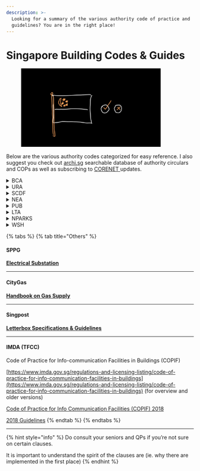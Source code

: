 ```yaml
---
description: >-
  Looking for a summary of the various authority code of practice and
  guidelines? You are in the right place!
---
```


# Singapore Building Codes & Guides

<div align="left"><figure><img src=".gitbook/assets/ALB-SG codes.jpg" alt="" width="375"><figcaption></figcaption></figure></div>

Below are the various authority codes categorized for easy reference. I also suggest you check out [archi.sg](https://archi.sg/) searchable database of authority circulars and COPs as well as subscribing to [CORENET ](https://info.corenet.gov.sg/resources/circulars)updates.

<details>

<summary>BCA</summary>

[**Circulars**](https://www1.bca.gov.sg/about-us/news-and-publications/circulars)

[All Codes, Acts, and Regulations](https://www1.bca.gov.sg/about-us/news-and-publications/publications-reports/codes-acts-and-regulations) (BCA website)

[**Guidebooks**](https://www1.bca.gov.sg/about-us/news-and-publications/publications-reports/guidebooks)

*   **Approved Document**

    [Approved Document (Version 7.07 March 2025)](https://www1.bca.gov.sg/docs/default-source/docs-corp-regulatory/approved-document-v7-07.pdf)\
    [Approved Document 2019](https://www1.bca.gov.sg/docs/default-source/docs-corp-regulatory/approveddoc.pdf)

    [Understanding the Approved Document](https://www.corenet.gov.sg/media/2187004/bca-understanding-the-approved-document-sections-c-to-p-v10.pdf)
*   **Accessibility**\
    [Code of Accessibility 2025](https://file.go.gov.sg/bca-coa2025.pdf) ([Circular](https://www.corenet.gov.sg/media/2392153/circular_launch_accessibility-code.pdf))

    [Code of Accessibility 2019](https://www1.bca.gov.sg/docs/default-source/universaldesign/accessibilitycode2019.pdf)

    [Code of Accessibility 2013](https://www1.bca.gov.sg/docs/default-source/universaldesign/accessibilitycode2013.pdf)
*   **Buildability**\
    [COP 2022](https://www1-bca-gov-sg-admin.cwp.sg/docs/default-source/docs-corp-news-and-publications/publications/codes-acts-and-regulations/cop-on-buildability-20220f6b47e85361460a975ce6e3b54156ac.pdf)\
    [Addendum 2 2022](https://www1.bca.gov.sg/docs/default-source/docs-corp-news-and-publications/publications/codes-acts-and-regulations/code-of-practice-on-buildability-2022-edition-_addendum-no-2_final.pdf?sfvrsn=d031d4cc_2)

    [Addendum 1 2022](https://www1.bca.gov.sg/docs/default-source/docs-corp-news-and-publications/publications/codes-acts-and-regulations/code-of-practice-on-buildability-2022-edition-_addendum4701f5e120d046988baf88152bc487d7.pdf?sfvrsn=efd1b3ae_0)

    Older versions:

    [COP 2020](https://www1-bca-gov-sg-admin.cwp.sg/docs/default-source/docs-corp-news-and-publications/publications/codes-acts-and-regulations/cop-on-buildability-2020e7f7044a2d8e4a2ca7daacd64c3f0691.pdf)

    [COP 2019](https://www1.bca.gov.sg/docs/default-source/docs-corp-news-and-publications/publications/for-industry/buildability-series/cop-on-buildability-2019.pdf)

    [COP 2017](https://www1.bca.gov.sg/docs/default-source/docs-corp-news-and-publications/publications/for-industry/buildability-series/cop2017.pdf)

    [COP 2015](https://www1.bca.gov.sg/docs/default-source/docs-corp-news-and-publications/publications/for-industry/buildability-series/copbdnov2015.pdf)
*   **Sustainability (Baseline Statutory Requirements)**

    [Baseline Requirements](https://www1.bca.gov.sg/buildsg/sustainability/minimum-environmental-sustainability-standard-for-new-buildings-and-existing-buildings-undergoing-major-additions-and-alterations)

    [E-Filing Portal](https://www.bca.gov.sg/GreenMarkPortal/forms/eFile_Login.aspx)

    [COP ES 4th Edition](https://www1-bca-gov-sg-admin.cwp.sg/docs/default-source/docs-corp-buildsg/sustainability/es-code_reg-2008_edition-4-0.pdf)

    [COP ES 3rd Edition](https://www1.bca.gov.sg/docs/default-source/docs-corp-buildsg/sustainability/env_sus_code2013.pdf)

    [Addendum 3rd Edition](https://www1.bca.gov.sg/docs/default-source/docs-corp-buildsg/sustainability/addendum_code_3rdedition_rev.pdf)
*   **Green Mark 2021**

    [Criteria and Forms](https://www1.bca.gov.sg/buildsg/sustainability/green-mark-certification-scheme/green-mark-2021)

    [Embodied Carbon Calculator (phasing out soon)](https://docs.google.com/forms/d/e/1FAIpQLSdMr9DR1UFT5LZg5TS5gdlwjdpiMciRmZjirW9d8N5DKN0-SA/viewform)
*   **Green Mark 2015-2019**

    [Non-Residential 2015](https://www1.bca.gov.sg/docs/default-source/docs-corp-buildsg/sustainability/green_mark_nrb_2015_criteria.pdf)

    [Residential 2016](https://www1.bca.gov.sg/docs/default-source/docs-corp-buildsg/sustainability/gm-rb-2016-criteria_rev010120.pdf)

    [Landed Houses](https://www1.bca.gov.sg/docs/default-source/docs-corp-buildsg/sustainability/gm_lh_v1.pdf)

    [Transit 2018](https://www1.bca.gov.sg/docs/default-source/docs-corp-buildsg/sustainability/gm_ts2018)
*   **Universal Design**

    [Overview](https://www1.bca.gov.sg/regulatory-info/building-control/universal-design-and-friendly-buildings/universal-design-guide)

    [Guide to Universal Design index (UDi) 2022](https://www1.bca.gov.sg/docs/default-source/universaldesign/guide-to-udi.pdf)\
    [Universal Design index Checklist (Jun 2022) BP](https://www1.bca.gov.sg/docs/default-source/universaldesign/bca-bp-udi.xlsx?sfvrsn=a631bc37_4)\
    [Universal Design index Checklist (Jun 2022) TOPCSC](https://www1.bca.gov.sg/docs/default-source/universaldesign/bca-csc-udi.xlsx?sfvrsn=c23884c0_4)\
    [Submission of completed UDi checklist](https://go.gov.sg/bcaudi-sub)\
    Older version:

    [Universal Design Guide for Public Places 2016](https://www1.bca.gov.sg/docs/default-source/universaldesign/udguide2016.pdf)
*   **Lifts**

    Refer to SS 550: 2020

[**Good Practice Guide - Wind-Driven Rain in High Rise Residential Developments** ](https://www1.bca.gov.sg/docs/default-source/docs-corp-news-and-publications/publications/good-practice-guide-for-wdr-in-high-rise-residential-developments_v-1-0.pdf?sfvrsn=fcd4c20f_0)

[**Daylight Reflectance Guide**](https://go.gov.sg/bca-daylight-reflectance-guide)

[**Design for Maintainability**](https://www1.bca.gov.sg/buildsg/facilities-management-fm/design-for-maintainability)

[**PPVC (Prefabricated Prefinished Volumetric Construction)**](https://www1.bca.gov.sg/buildsg/productivity/design-for-manufacturing-and-assembly-dfma/prefabricated-prefinished-volumetric-construction-ppvc)

[**PBU (Prefabricated Bathroom Unit)**](https://www1.bca.gov.sg/buildsg/productivity/design-for-manufacturing-and-assembly-dfma/prefabricated-bathroom-unit)

[**MET (Mass Engineered Timber)**](https://www1.bca.gov.sg/buildsg/productivity/design-for-manufacturing-and-assembly-dfma/mass-engineered-timber)

[**IDD, BIM Guide & Resources**](https://www1.bca.gov.sg/buildsg/digitalisation/integrated-digital-delivery-idd/idd-resources)

[**Corenet X**](https://www1.bca.gov.sg/regulatory-info/building-control/corenet-x)

</details>

<details>

<summary>URA</summary>

*   **DC Handbook**

    [Residential Handbook](https://www.ura.gov.sg/Corporate/Guidelines/Development-Control/Residential)

    [Non-Residential Handbook](https://www.ura.gov.sg/Corporate/Guidelines/Development-Control/Non-Residential)
*   **GFA Handbook**

    [Summary PDF](https://www.ura.gov.sg/Corporate/Guidelines/Development-Control/gross-floor-area/GFA/Summary2)

    [Online Handbook](https://www.ura.gov.sg/Corporate/Guidelines/Development-Control/gross-floor-area/GFA/Introduction)
*   **Development Charge/Land Betterment**

    [Land Betterment Charge (from 1/8/2022)](https://www.sla.gov.sg/state-land-n-property/land-sales-and-lease-management/lease-management)

    [Development Charge (old)](https://www.ura.gov.sg/Corporate/Guidelines/Development-Control/Planning-Permission/Folder/DC-Charge-Rates)
*   **Conservation**

    [Conservation Guidelines](https://www.ura.gov.sg/Corporate/Guidelines/Conservation/Conservation-Guidelines)

    [Additions & Alterations](https://www.ura.gov.sg/Corporate/Guidelines/Conservation/Additions-Alterations)

[**Urban Design Requirements for Specific Areas**](https://www.ura.gov.sg/Corporate/Guidelines/Urban-Design)

[**Circulars**](https://www.ura.gov.sg/Corporate/Guidelines/Circulars)

</details>

<details>

<summary>SCDF</summary>

[**Fire Code 2023 (Web)**](https://www.scdf.gov.sg/firecode2023)

[**Fire Code 2013**](https://www.scdf.gov.sg/home/fire-safety/downloads/acts-codes-regulations/fire-code-2013)

[**Fire Code 2013 Handbook**](https://www.scdf.gov.sg/home/fire-safety/downloads/acts-codes-regulations/fire-code-2013-handbook)

*   **Fire Safety Engineering**

    [Fire Safety Engineering Guidelines 2015](https://www.scdf.gov.sg/docs/default-source/scdf-library/fssd-downloads/singapore-fire-safety-engineering-guidelines-2015187e16d6ef9a4a6a97564b55d39ea433.pdf)

    [FSE Circulars](https://www.scdf.gov.sg/home/fire-safety/plans-and-consultations/performance-based-approach-to-fire-safety-design/circulars-on-performance-based-fire-safety-issues)

    Performance Based Provisions
*   **Rapid Transit**

    [COP 2017](https://www.scdf.gov.sg/docs/default-source/scdf-library/fssd-downloads/rts/cpfprts2017_interactive.pdf?sfvrsn=666c2b99_2)

    [COP 2022](https://www.scdf.gov.sg/docs/default-source/scdf-library/fssd-downloads/rts/cpfprts-2022.pdf)
*   **Technical Requirements for Household Shelters**

    [TRHS 2023 (Web)](https://www.scdf.gov.sg/home/civil-defence-shelter/acts-and-requirements/technical-requirements-for-household-shelters-2023)

    [TRHS 2017](https://www.scdf.gov.sg/docs/default-source/scdf-library/fssd-downloads/technical-requirements-for-household-shelters-\(hstr\)-2017_updated-28-may-2018.pdf?sfvrsn=7e339875_0)

    [Permitted and non-permitted works in HS](https://www.scdf.gov.sg/docs/default-source/scdf-library/PERMITTED_AND_NOT_PERMITTED_WORKS_FOR_HS.pdf)
*   **Storey Shelter**

    [TRSS 2021](https://www.scdf.gov.sg/docs/default-source/scdf-library/fssd-downloads/technical-requirements-for-storey-shelters-2021.pdf)

    [Permitted & Not Permitted Works in SS](https://www.scdf.gov.sg/docs/default-source/scdf-library/PERMITTED_AND_NOT_PERMITTED_WORKS_IN_SS.pdf)

[**Shelter Circulars**](https://www.corenet.gov.sg/general/E-Info/Circulars.aspx?startDate=11/04/2016\&agency=-1)

[**Fire Code Circulars**](https://www.corenet.gov.sg/general/e-info/Circulars.aspx?startDate=22/05/2014\&agency=66369\&page=0)

</details>

<details>

<summary>NEA</summary>

Website - [https://www.nea.gov.sg/corporate-functions/resources/practices-and-guidelines/guidelines/practices](https://www.nea.gov.sg/corporate-functions/resources/practices-and-guidelines/guidelines/practices)

*   **Environmental Health**\
    [COPEH 2024](https://www.nea.gov.sg/docs/default-source/resource/practices-/copeh-2024.pdf)

    [COPEH 2021](https://www.nea.gov.sg/docs/default-source/resource/practices-/copeh-2021.pdf)

    [COPEH 2017](https://www.nea.gov.sg/docs/default-source/resource/practices-/copeh---2017-\(aug\).pdf)
*   **Boundary Noise Limits**

    [Boundary Noise Limits](https://www.nea.gov.sg/our-services/pollution-control/noise-pollution/industrial-noise-control)

    [Technical Guide for Boundary Noise Limits](https://www.nea.gov.sg/docs/default-source/default-document-library/technical-guideline-on-boundary-noise-limit-for-air-conditioning-and-mechanical-ventilation-systems-in-non-industrial-buildings---feb-2018.pdf)
*   **Noise Impact Assessment**

    [Technical Guideline For Land Traffic Noise Impact Assessment](https://www.nea.gov.sg/docs/default-source/our-services/technical-guidelines-for-noise-impact-assessment-.pdf)
*   **Trade Effluent**

    [Allowable Limits for Trade Effluent Discharge to Watercourse or Controlled Watercourse](https://www.nea.gov.sg/our-services/pollution-control/water-quality/allowable-limits-for-trade-effluent-discharge-to-watercourse-or-controlled-watercourse)
*   **Cooling Towers**

    [COP for Control of Legionella Bacteria in Cooling Towers](https://www.nea.gov.sg/docs/default-source/our-services/code-of-practice-for-control-of-legionella-bacteria-in-cooling-towers-\(160-kb\).pdf) (merged with COPEH 2024)

</details>

<details>

<summary>PUB</summary>

Website to view more guides and handbooks\
[https://www.pub.gov.sg/Professionals/Resources/Guides-and-Handbooks](https://www.pub.gov.sg/Professionals/Resources/Guides-and-Handbooks)

*   **Surface Water Drainage**

    [COP 7th Edition with addendum](https://www.pub.gov.sg/Documents/COP_Surface%20Water%20Drainage_7th%20Ed%20Add.%201.pdf)

    [Appendix & Standard Drawings](https://www.pub.gov.sg/compliance/industry/drawings)
*   **Sanitary / Sewerage Works**\
    [CODE OF PRACTICE ON SEWERAGE AND SANITARY WORKS
    \
    (3rd EDITION – MAR 2025)](https://www.pub.gov.sg/-/media/PUB/PDF/Code-of-Practice-on-Sewerage-and-Sanitary-Works-3rd-Edition--Mar-2025.pdf) ([Circular](https://www.pub.gov.sg/-/media/PUB/PDF/Circulars/Building-Plans/PUBCircular-for-COPSSW-3rd-Ed-20251Mar-2025.pdf))

    [CODE OF PRACTICE ON SEWERAGE AND SANITARY WORKS P 2nd Edition 2019 with Addendum](https://www.pub.gov.sg/Documents/COPSSW2nded2019AddendumNo1_final.pdf)

    [Sanitary Drawings](https://www.pub.gov.sg/compliance/industry/drawings)
*   **Water**

    Refer to SS 636:2018
* Active Beautiful Clean Waters (ABC) Waters Design Guidelines\
  [ABC Waters Design Guidelines](https://www.pub.gov.sg/-/media/PUB/PDF/ABC_Waters_Design_Guidelines.pdf)\
  [Condensed Booklet of Engineering Procedures](https://www.pub.gov.sg/-/media/PUB/Reservoirs/ABC/PDF/Condensed_Booklet_of_Engin_Procedures.pdf)\
  [Engineering Procedures for ABC Waters Design Features (2024 Edition) ](https://www.pub.gov.sg/-/media/PUB/PDF/Compliance/ABC-Waters-Design-Guidelines/Engineering-Procedures-for-ABC-Waters-Design-Features-2024-Edition.pdf)\
  [Declaration Form for ABC Water Design Features](https://www.pub.gov.sg/-/media/PUB/PDF/Compliance/ABC-Waters-Design-Guidelines/Declaration-Form-for-ABC-Waters-Design-Features.docx)

</details>

<details>

<summary>LTA</summary>



Quick Guides (very useful)\
[https://www.lta.gov.sg/content/ltagov/en/who\_we\_are/statistics\_and\_publications/journals\_and\_newsletters.html](https://www.lta.gov.sg/content/ltagov/en/who_we_are/statistics_and_publications/journals_and_newsletters.html)



*   **Street Works (Road & Transport)**

    [Forms & Guides](https://www.lta.gov.sg/content/ltagov/en/industry_innovations/industry_matters/development_construction_resources/street-work-proposals/codes_of_practice_standards_specifications_guides_and_forms.html)

    [Code of Practice on Street Works Proposals relating to Development Works (Version 2.0, Apr 2019)](https://www.lta.gov.sg/content/dam/ltagov/industry_innovations/industry_matters/development_construction_resources/Street_Work_Proposals/codes_of_practice/RT-COP_V2.0_April_2019.pdf)

    [Code of Practice for Works on Public Streets (PDF, 1.3MB)](https://www.lta.gov.sg/content/dam/ltagov/industry_innovations/industry_matters/development_construction_resources/public_streets/pdf/COP_for_Works_on_Public_Streets_Mar2022Ed.pdf)

    [Code of Practice for Traffic Control at Work Zone (PDF, 1.9MB)](https://www.lta.gov.sg/content/dam/ltagov/industry_innovations/industry_matters/development_construction_resources/Street_Work_Proposals/codes_of_practice/COP_Traffic_Control_at_Work_Zone_July_2019_Edition.pdf)
*   **Vehicle Parking**

    [Forms & Guides](https://www.lta.gov.sg/content/ltagov/en/industry_innovations/industry_matters/development_construction_resources/vehicle-parking-proposals/codes_forms_and_epayment_services.html)

    [Code of Practice on Vehicle Parking Provision in Development Proposals 2019](https://www.lta.gov.sg/content/dam/ltagov/industry_innovations/industry_matters/development_construction_resources/Vehicle_Parking_Proposals/COP_on_Vehicle_Parking_Provision_in_Development_Proposals-2019_Edition.pdf)
*   **Railway Protection**\
    [COP for Railway Protection 2024](https://www.lta.gov.sg/content/dam/ltagov/industry_innovations/industry_matters/development_construction_resources/Building_Works_Restricted_Activities_in_Railway_Protection_Zone/Codes_of_Practice_Standards_Specifications_Guides_Forms/code_of_practice_for_railway_protection_2024_edition.pdf)

    [Forms & Guides](https://www.lta.gov.sg/content/ltagov/en/industry_innovations/industry_matters/development_construction_resources/building-works---restricted-activities-in-railway-protection-zon/Codes_of_practice_standards_specifications_guides_and_forms.html)

    [COP for Railway Protection](https://www.lta.gov.sg/content/dam/ltagov/industry_innovations/industry_matters/development_construction_resources/Building_Works_Restricted_Activities_in_Railway_Protection_Zone/Codes_of_Practice_Standards_Specifications_Guides_Forms/Code_of_Practice_for_Railway_Protection.pdf)

**Transport Infrastructure Design Criteria & Specifications**\
[**https://www.lta.gov.sg/content/ltagov/en/industry\_innovations/industry\_matters/development\_construction\_resources/Transport\_Infrastructure\_Design\_Criteria\_and\_Specifications.html**](https://www.lta.gov.sg/content/ltagov/en/industry_innovations/industry_matters/development_construction_resources/Transport_Infrastructure_Design_Criteria_and_Specifications.html)

*   **Architectural Design Criteria (Revision A4, June 2015)**

    [Section 2 - Architectural Design Requirements (PDF, 292kB)](https://www.lta.gov.sg/content/dam/ltagov/industry_innovations/industry_matters/development_construction_resources/pdf/TransportInfrastructure/ADC_RevA4/ADC%20Section%202_Architectural%20Design%20Requirements.pdf)\
    [Section 4 - Commuter Facilities Design Requirements and Checklist Forms (PDF, 1.4MB)](https://www.lta.gov.sg/content/dam/ltagov/industry_innovations/industry_matters/development_construction_resources/pdf/TransportInfrastructure/ADC_RevA4/ADC%20Section%204_CF%20Design%20Requirements%20and%20Checklist%20Forms%20for%20Bus%20Interchanges.pdf)\
    [Attachments to Section 4.3 - Bus Interchange (PDF, 956kB)](https://www.lta.gov.sg/content/dam/ltagov/industry_innovations/industry_matters/development_construction_resources/pdf/TransportInfrastructure/ADC_RevA4/Attachments%20to%20Section%204.3_Bus%20Interchange.pdf)
* Infrastructure Design Criteria (Revision A1, 2022)
  * [Volume A: Introduction & Objectives (PDF, 241kB)](https://www.lta.gov.sg/content/dam/ltagov/industry_innovations/industry_matters/development_construction_resources/pdf/TransportInfrastructure/IDC_revA1_2023/IDC_VolA_RevA1.pdf)
  * Volume B: Rail Infrastructure
    * [Part I: MRT Station Requirements (PDF, 1.8MB)](https://www.lta.gov.sg/content/dam/ltagov/industry_innovations/industry_matters/development_construction_resources/pdf/TransportInfrastructure/IDC_revA1_2023/IDC_VOLB1_MRTSTATION_RevA1_Chapters.pdf)
    * [Part I: Annexes (PDF, 2.5MB)](https://www.lta.gov.sg/content/dam/ltagov/industry_innovations/industry_matters/development_construction_resources/pdf/TransportInfrastructure/IDC_revA1_2023/IDC_VOLB1_MRTSTATION_RevA1_Annexes.pdf)
  * Volume C: Commuter Infrastructure
    * [Commuter Infrastructure Requirements (PDF, 6.5MB)](https://www.lta.gov.sg/content/dam/ltagov/industry_innovations/industry_matters/development_construction_resources/pdf/TransportInfrastructure/IDC_revA1_2023/IDC_VOLC_CH1to6_with%20_checklists2.pdf)
    * [Annexes (PDF, 8.6MB)](https://www.lta.gov.sg/content/dam/ltagov/industry_innovations/industry_matters/development_construction_resources/pdf/TransportInfrastructure/IDC_revA1_2023/IDC%20VOL%20C%20_AnxAtoF_2025.pdf)
  * Volume D: Bus Infrastructure
    * Refer to Architecture Design Criteria Section 2 and 4.1 – 4.3 for Bus Interchange Requirements.
* **Civil Design Critieria**
  * [Civil Design Criteria (Revision A2, Sep 2019) (PDF, 6.1MB)](https://www.lta.gov.sg/content/dam/ltagov/industry_innovations/industry_matters/development_construction_resources/pdf/TransportInfrastructure/civil_standards/pdf/EGD09106A2_Overall.pdf)
*   **Standard Details of Road Elements (Revision G, 2025)**

    The SDRE sets standards and guidelines for common road elements such as drains, kerbs and pavements as a reference for road construction.

    * \[NEW\*] [The Standard Details of Road Elements (Revision G – MAR 2025) (PDF, 910kB)](https://www.lta.gov.sg/content/dam/ltagov/industry_innovations/industry_matters/development_construction_resources/Street_Work_Proposals/Standards_and_Specifications/SDRE/Content_Page_March_2025.pdf)
    * [The Standard Details of Road Elements (Revision F - APR 2024) (PDF, 894kB)](https://www.lta.gov.sg/content/dam/ltagov/industry_innovations/industry_matters/development_construction_resources/Street_Work_Proposals/Standards_and_Specifications/SDRE/Content_Page_April_2024.pdf)

    _\*Note: The updated SDRE (Revision G – MAR 2025) will take effect from 1 June 2025. The existing version of the SDRE (Revision F – APR 2024) will no longer be available online from 1 June 2025._

[**Transport Impact Assessment (TIA) Guidelines for Developments**](https://www.lta.gov.sg/content/dam/ltagov/industry_innovations/industry_matters/development_construction_resources/Street_Work_Proposals/Guidelines/TIA_Guidelines_WCP_Final_07Dec2018.pdf)

[**Guidebook on Lodgement of Development Submissions**](https://www.lta.gov.sg/content/dam/ltagov/industry_innovations/industry_matters/development_construction_resources/Street_Work_Proposals/Guidelines/Lodgement_Guidebook_V1.0.pdf)

#### J-walk Guidelines

The J-walk Guidelines set the guidelines for Wayfinding Signage across the Jurong Lake District 2<sup>nd</sup> Storey Pedestrian Network.

* [J-Walk Guidelines (PDF, 1.1MB)](https://www.lta.gov.sg/content/dam/ltagov/industry_innovations/industry_matters/development_construction_resources/pdf/TransportInfrastructure/Jwalk/20150209%20j%20walk%20signage%20guidelines.pdf)

#### Architectural Materials & Workmanship Specifications (Revision A1, June 2009)

* [Architectural M & W Spec Rev A1 Sections 10 to 110 (PDF, 796kB)](https://www.lta.gov.sg/content/dam/ltagov/industry_innovations/industry_matters/development_construction_resources/pdf/TransportInfrastructure/arch_mwspecs/Architectural%20MW%20Spec%20Rev%20A1%20Sections%2010%20to%20110.pdf)
* [Architectural M & W Spec Rev A1 Sections 120 to 220 (PDF, 1MB)](https://www.lta.gov.sg/content/dam/ltagov/industry_innovations/industry_matters/development_construction_resources/pdf/TransportInfrastructure/arch_mwspecs/Architectural%20MW%20Spec%20Rev%20A1%20Sections%20120%20to%20220.pdf)
* [Architectural M & W Spec Rev A1 Sections 230 to 380 (PDF, 1.1MB)](https://www.lta.gov.sg/content/dam/ltagov/industry_innovations/industry_matters/development_construction_resources/pdf/TransportInfrastructure/arch_mwspecs/Architectural%20MW%20Spec%20Rev%20A1%20Sections%20230%20to%20380.pdf)

#### Materials & Workmanship Specifications for Civil & Structural Works (Revision A2, Sep 2020)

* [Materials and Workmanship Specifications for Civil and Structural Works (Revision A2, Sep 2020) (PDF, 6.3MB)](https://www.lta.gov.sg/content/dam/ltagov/industry_innovations/industry_matters/development_construction_resources/civil_standards/pdf/EGD09104A2-Overall.pdf)

</details>

<details>

<summary>NPARKS</summary>

[**Guidelines for Greenery Provision**](https://www.nparks.gov.sg/-/media/nparks-real-content/partner-us/nparks-handbook-version-4.ashx) **(Version 4)**

[**Flora Fauna Web**](https://www.nparks.gov.sg/florafaunaweb)

[**Circulars**](https://www.nparks.gov.sg/partner-us/development-plan-submission/circulars)

</details>

<details>

<summary>WSH</summary>

[**Code of Practice for Working Safely at Heights**](https://www.tal.sg/wshc/-/media/tal/wshc/resources/publications/codes-of-practice/files/wsh-code-of-practice-2013_ebook.ashx)

[**Confined Spaces**](https://www.tal.sg/wshc/-/media/tal/wshc/resources/publications/technical-advisories/files/cs2.ashx)

[**Design for Safety**](https://www.tal.sg/wshc/-/media/tal/wshc/resources/publications/wsh-guidelines/files/dfs.ashx)

</details>

{% tabs %}
{% tab title="Others" %}
#### SPPG

[**Electrical Substation**](https://www.spgroup.com.sg/wcm/connect/spgrp/a6da2da5-ff92-4e9d-9a0a-d3de57e1c3b5/Guide+How+to+Apply+for+Electricity+Connection_Oct+2022.pdf)

***

#### CityGas

[**Handbook on Gas Supply**](https://www.cityenergy.com.sg/wp-content/uploads/2021/11/City-Energy-Handbook-on-Gas-Supply-Dec-2021.pdf)

***

#### Singpost

[**Letterbox Specifications & Guidelines**](https://www.singpost.com/sites/default/files/2022-03/General%20Guidelines%20on%20Letterboxes%20\(Revised%20%26%20Approved%20by%20IDA%20on%202%20Oct%2020....pdf)

***

#### IMDA (TFCC)

Code of Practice for Info-communication Facilities in Buildings (COPIF)

[https://www.imda.gov.sg/regulations-and-licensing-listing/code-of-practice-for-info-communication-facilities-in-buildings](https://www.imda.gov.sg/regulations-and-licensing-listing/code-of-practice-for-info-communication-facilities-in-buildings) (for overview and older versions)

[Code of Practice for Info Communication Facilities (COPIF) 2018](https://www.imda.gov.sg/-/media/imda/files/regulation-licensing-and-consultations/consultations/completed-consultations/consultation-papers/11/copif-2018.pdf)

[2018 Guidelines](https://www.imda.gov.sg/-/media/Imda/Files/Regulation-Licensing-and-Consultations/Consultations/completed-consultations/consultation-papers/11/Guidelines-2018.pdf)
{% endtab %}
{% endtabs %}

***

{% hint style="info" %}
Do consult your seniors and QPs if you’re not sure on certain clauses.&#x20;

It is important to understand the spirit of the clauses are (ie. why there are implemented in the first place)
{% endhint %}
